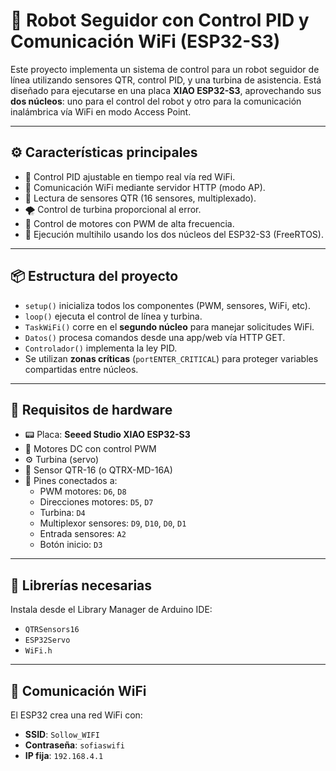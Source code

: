 # 🤖 Robot Seguidor con Control PID y Comunicación WiFi (ESP32-S3)

Este proyecto implementa un sistema de control para un robot seguidor de línea utilizando sensores QTR, control PID, y una turbina de asistencia. Está diseñado para ejecutarse en una placa **XIAO ESP32-S3**, aprovechando sus **dos núcleos**: uno para el control del robot y otro para la comunicación inalámbrica vía WiFi en modo Access Point.

---

## ⚙️ Características principales

- 🧠 Control PID ajustable en tiempo real vía red WiFi.
- 📶 Comunicación WiFi mediante servidor HTTP (modo AP).
- 🧲 Lectura de sensores QTR (16 sensores, multiplexado).
- 🌪️ Control de turbina proporcional al error.
- 🔄 Control de motores con PWM de alta frecuencia.
- 🧵 Ejecución multihilo usando los dos núcleos del ESP32-S3 (FreeRTOS).

---

## 📦 Estructura del proyecto

- `setup()` inicializa todos los componentes (PWM, sensores, WiFi, etc).
- `loop()` ejecuta el control de línea y turbina.
- `TaskWiFi()` corre en el **segundo núcleo** para manejar solicitudes WiFi.
- `Datos()` procesa comandos desde una app/web vía HTTP GET.
- `Controlador()` implementa la ley PID.
- Se utilizan **zonas críticas** (`portENTER_CRITICAL`) para proteger variables compartidas entre núcleos.

---

## 🔌 Requisitos de hardware

- 📟 Placa: **Seeed Studio XIAO ESP32-S3**
- 🔋 Motores DC con control PWM
- ⚙️ Turbina (servo)
- 🔦 Sensor QTR-16 (o QTRX-MD-16A)
- 🔌 Pines conectados a:
  - PWM motores: `D6`, `D8`
  - Direcciones motores: `D5`, `D7`
  - Turbina: `D4`
  - Multiplexor sensores: `D9`, `D10`, `D0`, `D1`
  - Entrada sensores: `A2`
  - Botón inicio: `D3`

---

## 🧰 Librerías necesarias

Instala desde el Library Manager de Arduino IDE:

- `QTRSensors16`
- `ESP32Servo`
- `WiFi.h`

---

## 📶 Comunicación WiFi

El ESP32 crea una red WiFi con:

- **SSID**: `Sollow_WIFI`
- **Contraseña**: `sofiaswifi`
- **IP fija**: `192.168.4.1`
